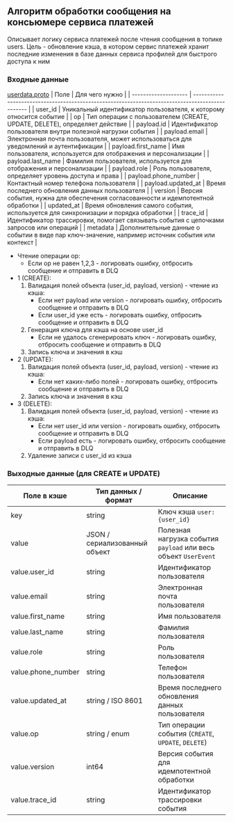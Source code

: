 ## Алгоритм обработки сообщения на консьюмере сервиса платежей
Описывает логику сервиса платежей после чтения сообщения в топике users. Цель - обновление кэша, в котором сервис платежей хранит последние изменения в базе данных сервиса профилей для быстрого доступа к ним  

### Входные данные
[userdata.proto](https://github.com/yn96k/online-courses/blob/3e510ddc7500659f2d2b1ce8550b52c5580fe53f/kafka-topic-userdata.proto)
| Поле                 | Для чего нужно                                                                                   |
| -------------------- | ------------------------------------------------------------------------------------------------ |
| user_id              | Уникальный идентификатор пользователя, к которому относится событие                              |
| op                   | Тип операции с пользователем (CREATE, UPDATE, DELETE), определяет действие                       |
| payload.id           | Идентификатор пользователя внутри полезной нагрузки события                                      |
| payload.email        | Электронная почта пользователя, может использоваться для уведомлений и аутентификации            |
| payload.first_name   | Имя пользователя, используется для отображения и персонализации                                  |
| payload.last_name    | Фамилия пользователя, используется для отображения и персонализации                              |
| payload.role         | Роль пользователя, определяет уровень доступа и права                                            |
| payload.phone_number | Контактный номер телефона пользователя                                                           |
| payload.updated_at   | Время последнего обновления данных пользователя                                                  |
| version              | Версия события, нужна для обеспечения согласованности и идемпотентной обработки                  |
| updated_at           | Время обновления самого события, используется для синхронизации и порядка обработки              |
| trace_id             | Идентификатор трассировки, помогает связывать события с цепочками запросов или операций          |
| metadata             | Дополнительные данные о событии в виде пар ключ-значение, например источник события или контекст |

- Чтение операции op:
   - Если op не равен 1,2,3 - логировать ошибку, отбросить сообщение и отправить в DLQ <br>
- 1 (CREATE): <br>
   1. Валидация полей объекта (user_id, payload, version) - чтение из кэша: <br>
      - Если нет payload или version - логировать ошибку, отбросить сообщение и отправить в DLQ <br>
      - Если user_id уже есть - логировать ошибку, отбросить сообщение и отправить в DLQ <br>
   2. Генерация ключа для кэша на основе user_id <br>
      - Если не удалось сгенерировать ключ - логировать ошибку, отбросить сообщение и отправить в DLQ <br>
   3. Запись ключа и значения в кэш<br>
- 2 (UPDATE): <br>
   1. Валидация полей объекта (user_id, payload, version) - чтение из кэша: <br>
      - Если нет каких-либо полей - логировать ошибку, отбросить сообщение и отправить в DLQ <br>
   2. Запись ключа и значения в кэш<br>
- 3 (DELETE): <br>
   1. Валидация полей объекта (user_id, payload, version) - чтение из кэша: <br>
      - Если нет user_id или version - логировать ошибку, отбросить сообщение и отправить в DLQ <br>
      - Если payload есть - логировать ошибку, отбросить сообщение и отправить в DLQ <br>
   2. Удаление записи с user_id из кэша <br>

### Выходные данные (для CREATE и UPDATE)
| Поле в кэше        | Тип данных / формат           | Описание                                                               |
| ------------------ | ----------------------------- | ---------------------------------------------------------------------- |
| key                | string                        | Ключ кэша `user:{user_id}`                                             |
| value              | JSON / сериализованный объект | Полезная нагрузка события `payload` или весь объект `UserEvent`        |
| value.user_id      | string                        | Идентификатор пользователя                                             |
| value.email        | string                        | Электронная почта пользователя                                         |
| value.first_name   | string                        | Имя пользователя                                                       |
| value.last_name    | string                        | Фамилия пользователя                                                   |
| value.role         | string                        | Роль пользователя                                                      |
| value.phone_number | string                        | Телефон пользователя                                                   |
| value.updated_at   | string / ISO 8601             | Время последнего обновления данных пользователя                        |
| value.op           | string / enum                 | Тип операции события (`CREATE`, `UPDATE`, `DELETE`)                    |
| value.version      | int64                         | Версия события для идемпотентной обработки                             |
| value.trace_id     | string                        | Идентификатор трассировки события                                      |


